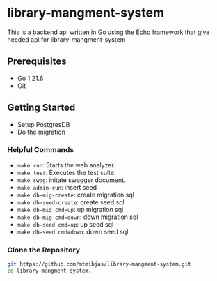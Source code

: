 # library-mangment-system

This is a backend api written in Go using the Echo framework that give needed api for library-mangment-system

## Prerequisites

- Go 1.21.6
- Git

## Getting Started
- Setup PostgresDB
- Do the migration

### Helpful Commands
- `make run`: Starts the web analyzer.
- `make test`: Executes the test suite.
- `make swag`: initate swagger document.
- `make admin-run`: insert seed
- `make db-mig-create`: create migration sql
- `make db-seed-create`: create seed sql
- `make db-mig cmd=up`: up migration sql
- `make db-mig cmd=down`: down migration sql
- `make db-seed cmd=up`: up seed sql
- `make db-seed cmd=down`: down seed sql

### Clone the Repository

```bash
git https://github.com/mtmibjas/library-mangment-system.git
cd library-mangment-system.

